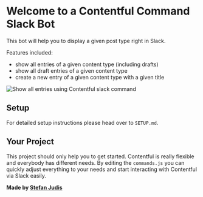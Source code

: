 Welcome to a Contentful Command Slack Bot
=========================

This bot will help you to display a given post type right in Slack.

Features included:
- show all entries of a given content type (including drafts)
- show all draft entries of a given content type
- create a new entry of a given content type with a given title

![Show all entries using Contentful slack command](https://cdn.gomix.com/0e7166c0-de2d-4965-8448-0e932e9f7efa%2FBildschirmfoto%202016-12-15%20um%2012.58.37.png)

Setup
------------
For detailed setup instructions please head over to `SETUP.md`.


Your Project
------------

This project should only help you to get started. Contentful is really flexible and everybody has different needs. By editing the `commands.js` you can quickly adjust everything to your needs and start interacting with Contentful via Slack easily.



**Made by [Stefan Judis](https://www.stefanjudis.de)**

